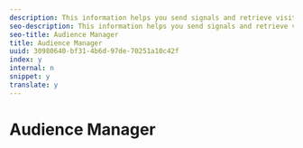 ```yaml
---
description: This information helps you send signals and retrieve visitor segments from Adobe Audience Manager.
seo-description: This information helps you send signals and retrieve visitor segments from Adobe Audience Manager.
seo-title: Audience Manager
title: Audience Manager
uuid: 30980640-bf31-4b6d-97de-70251a10c42f
index: y
internal: n
snippet: y
translate: y
---
```


# Audience Manager

